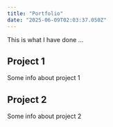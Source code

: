 ```yaml
---
title: "Portfolio"
date: "2025-06-09T02:03:37.050Z"
---
```



This is what I have done …


## Project 1

Some info about project 1


## Project 2

Some info about project 2


